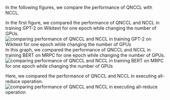 
In the following figures, we compare the performance of QNCCL with NCCL. 

In the first figure, we compared the performance of QNCCL and NCCL in training GPT-2 on Wikitext for one epoch while changing the number of GPUs. 
![comparing performance of QNCCL and NCCL in training GPT-2 on Wikitext for one epoch while changing the number of GPUs](https://github.com/hamid-ramezani/QNCCL/blob/stochastic_quant/graphs/Figure_1.png)
In this graph, we compared the performance of QNCCL and NCCL in training BERT on MRPC for one epoch while changing the number of GPUs. 
![comparing performance of QNCCL and NCCL in training BERT on MRPC for one epoch while changing the number of GPUs](https://github.com/hamid-ramezani/QNCCL/blob/stochastic_quant/graphs/Figure_2.png)


Here, we compared the performance of QNCCL and NCCL in executing all-reduce operation. 
![comparing performance of QNCCL and NCCL in executing all-reduce operation](https://github.com/hamid-ramezani/QNCCL/blob/stochastic_quant/graphs/Figure_3.png)


